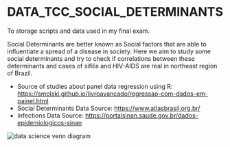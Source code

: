 # DATA_TCC_SOCIAL_DETERMINANTS

To storage scripts and data used in my final exam. 

Social Determinants are better known as Social factors that are able to influentiate a spread of a disease in society. Here we aim to study some social determinants and try to check if correlations between these determinants and cases of sifilis and HIV-AIDS are real in northeast region of Brazil. 

* Source of studies about panel data regression using R: https://smolski.github.io/livroavancado/regressao-com-dados-em-painel.html 
* Social Determinants Data Source: https://www.atlasbrasil.org.br/ 
* Infections Data Source: https://portalsinan.saude.gov.br/dados-epidemiologicos-sinan  



![data science venn diagram](https://github.com/Danilosauro/DATA_TCC_SOCIAL_DETERMINANTS/assets/97618452/e635291f-3b24-4d6b-baa4-e7f53d32fba1)

